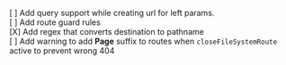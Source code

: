 [ ] Add query support while creating url for left params.\
[ ] Add route guard rules\
[X] Add regex that converts destination to pathname\
[ ] Add warning to add **Page** suffix to routes when `closeFileSystemRoute` active to prevent wrong 404
